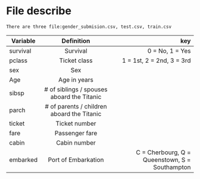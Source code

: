 # File describe

    There are three file:gender_submision.csv, test.csv, train.csv

|  Variable  |   Definition     | key |
|----------  |:-------------:|------:|
| survival   |  Survival                                | 0 = No, 1 = Yes                              |
| pclass     |    Ticket class                          |   1 = 1st, 2 = 2nd, 3 = 3rd                  |
| sex        | Sex                                      |                                              |
|Age         |Age in years                              |                                              |
|sibsp       |# of siblings / spouses aboard the Titanic|                                              |
|parch       |# of parents / children aboard the Titanic|                                              |
|ticket      |Ticket number                             |                                              |
|fare        |Passenger fare                            |                                              |
|cabin       |Cabin number                              |                                              |
|embarked    |Port of Embarkation                       |C = Cherbourg, Q = Queenstown, S = Southampton|
